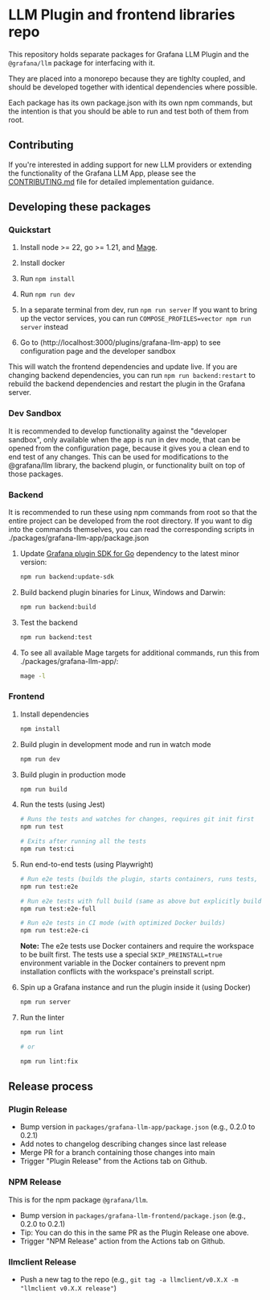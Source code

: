 # LLM Plugin and frontend libraries repo

This repository holds separate packages for Grafana LLM Plugin and the `@grafana/llm` package for interfacing with it.

They are placed into a monorepo because they are tighlty coupled, and should be developed together with identical dependencies where possible.

Each package has its own package.json with its own npm commands, but the intention is that you should be able to run and test both of them from root.

## Contributing

If you're interested in adding support for new LLM providers or extending the functionality of the Grafana LLM App, please see the [CONTRIBUTING.md](./CONTRIBUTING.md) file for detailed implementation guidance.

## Developing these packages

### Quickstart

1. Install node >= 22, go >= 1.21, and [Mage](https://magefile.org/).
2. Install docker
3. Run `npm install`
4. Run `npm run dev`
5. In a separate terminal from dev, run `npm run server`
If you want to bring up the vector services, you can run `COMPOSE_PROFILES=vector npm run server` instead

6. Go to (http://localhost:3000/plugins/grafana-llm-app) to see configuration page and the developer sandbox

This will watch the frontend dependencies and update live. If you are changing backend dependencies, you can run `npm run backend:restart` to rebuild the backend dependencies and restart the plugin in the Grafana server.

### Dev Sandbox

It is recommended to develop functionality against the "developer sandbox", only available when the app is run in dev mode, that can be opened from the configuration page, because it gives you a clean end to end test of any changes. This can be used for modifications to the @grafana/llm library, the backend plugin, or functionality built on top of those packages.

### Backend

It is recommended to run these using npm commands from root so that the entire project can be developed from the root directory. If you want to dig into the commands themselves, you can read the corresponding scripts in ./packages/grafana-llm-app/package.json

1. Update [Grafana plugin SDK for Go](https://grafana.com/developers/plugin-tools/key-concepts/backend-plugins/grafana-plugin-sdk-for-go) dependency to the latest minor version:

   ```bash
   npm run backend:update-sdk
   ```

2. Build backend plugin binaries for Linux, Windows and Darwin:

   ```bash
   npm run backend:build
   ```

3. Test the backend

   ```bash
   npm run backend:test
   ```

4. To see all available Mage targets for additional commands, run this from ./packages/grafana-llm-app/:

   ```bash
   mage -l
   ```

### Frontend

1. Install dependencies

   ```bash
   npm install
   ```

2. Build plugin in development mode and run in watch mode

   ```bash
   npm run dev
   ```

3. Build plugin in production mode

   ```bash
   npm run build
   ```

4. Run the tests (using Jest)

   ```bash
   # Runs the tests and watches for changes, requires git init first
   npm run test

   # Exits after running all the tests
   npm run test:ci
   ```

5. Run end-to-end tests (using Playwright)

   ```bash
   # Run e2e tests (builds the plugin, starts containers, runs tests, cleans up)
   npm run test:e2e

   # Run e2e tests with full build (same as above but explicitly builds first)
   npm run test:e2e-full

   # Run e2e tests in CI mode (with optimized Docker builds)
   npm run test:e2e-ci
   ```

   **Note:** The e2e tests use Docker containers and require the workspace to be built first. The tests use a special `SKIP_PREINSTALL=true` environment variable in the Docker containers to prevent npm installation conflicts with the workspace's preinstall script.

6. Spin up a Grafana instance and run the plugin inside it (using Docker)

   ```bash
   npm run server
   ```

7. Run the linter

   ```bash
   npm run lint

   # or

   npm run lint:fix
   ```

## Release process

### Plugin Release
- Bump version in `packages/grafana-llm-app/package.json` (e.g., 0.2.0 to 0.2.1)
- Add notes to changelog describing changes since last release
- Merge PR for a branch containing those changes into main
- Trigger "Plugin Release" from the Actions tab on Github.

### NPM Release
This is for the npm package `@grafana/llm`.
- Bump version in `packages/grafana-llm-frontend/package.json` (e.g., 0.2.0 to 0.2.1)
- Tip: You can do this in the same PR as the Plugin Release one above.
- Trigger "NPM Release" action from the Actions tab on Github.

### llmclient Release
- Push a new tag to the repo (e.g., `git tag -a llmclient/v0.X.X -m "llmclient v0.X.X release"`)
